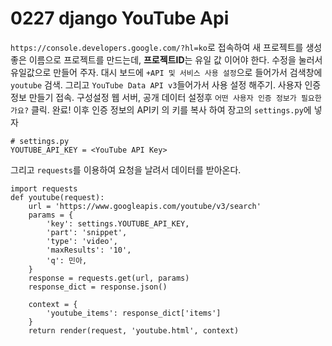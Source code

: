 # 0227 django YouTube Api 

`https://console.developers.google.com/?hl=ko`로 접속하여 새 프로젝트를 생성
좋은 이름으로 프로젝트를 만드는데, **프로젝트ID**는 유일 값 이어야 한다. 수정을 눌러서 유일값으로 만들어 주자.
대시 보드에 `+API 및 서비스 사용 설정`으로 들어가서 검색창에 `youtube` 검색.
그리고 `YouTube Data API v3`들어가서 사용 설정 해주기.
사용자 인증 정보 만들기 접속. 구성설정 웹 서버, 공개 데이터 설정후 `어떤 사용자 인증 정보가 필요한가요?` 클릭. 완료!
이후 인증 정보의 API키 의 키를 복사 하여 장고의 `settings.py`에 넣자
```
# settings.py
YOUTUBE_API_KEY = <YouTube API Key>
```
그리고 `requests`를 이용하여 요청을 날려서 데이터를 받아온다.
```
import requests
def youtube(request):
    url = 'https://www.googleapis.com/youtube/v3/search'
    params = {
        'key': settings.YOUTUBE_API_KEY,
        'part': 'snippet',
        'type': 'video',
        'maxResults': '10',
        'q': 민아,
    }
    response = requests.get(url, params)
    response_dict = response.json()

    context = {
        'youtube_items': response_dict['items']
    }
    return render(request, 'youtube.html', context)
```
